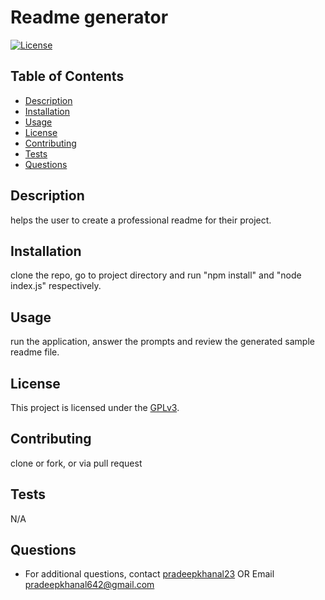 # Readme generator

[![License](https://img.shields.io/badge/License-GPLv3-blue.svg)](https://opensource.org/licenses/GPLv3)

## Table of Contents

- [Description](#description)
- [Installation](#installation)
- [Usage](#usage)
- [License](#license)
- [Contributing](#contributing)
- [Tests](#tests)
- [Questions](#questions)

## Description

helps the user to create a professional readme for their project.

## Installation

clone the repo, go to project directory and run "npm install" and "node index.js" respectively.

## Usage

run the application, answer the prompts and review the generated sample readme file.

## License

This project is licensed under the [GPLv3](https://opensource.org/licenses/GPLv3).

## Contributing

clone or fork, or via pull request

## Tests

N/A

## Questions

- For additional questions, contact [pradeepkhanal23](https://github.com/pradeepkhanal23) OR Email [pradeepkhanal642@gmail.com](mailto:pradeepkhanal642@gmail.com)
